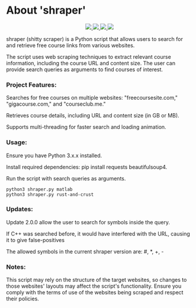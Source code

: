 # About 'shraper'

<p align="center">
   </a>
      <a href="https://github.com/Gh0stAn0n/packdoor">
      <img src="https://img.shields.io/badge/Version-2.0.0-darkgreen">
        <img src="https://img.shields.io/badge/Release%20Date-august%202023-purple">
  <img src="https://shields.io/badge/Python-100%25-066da5">
  <img src="https://shields.io/badge/Platform-Linux/Windows/Mac-darkred">
    </a>
  </p>
</p>

shraper (shitty scraper) is a Python script that allows users to search for and retrieve free course links from various websites.

The script uses web scraping techniques to extract relevant course information, including the course URL and content size. The user can provide search queries as arguments to find courses of interest.

### Project Features:

Searches for free courses on multiple websites: "freecoursesite.com," "gigacourse.com," and "courseclub.me."

Retrieves course details, including URL and content size (in GB or MB).

Supports multi-threading for faster search and loading animation.

### Usage:

Ensure you have Python 3.x.x installed.

Install required dependencies: pip install requests beautifulsoup4.

Run the script with search queries as arguments.

    python3 shraper.py matlab
    python3 shraper.py rust-and-crust

### Updates:

Update 2.0.0 allow the user to search for symbols inside the query.

If C++ was searched before, it would have interfered with the URL, causing it to give false-positives

The allowed symbols in the current shraper version are: #, *, +, -

### Notes:

This script may rely on the structure of the target websites, so changes to those websites' layouts may affect the script's functionality.
Ensure you comply with the terms of use of the websites being scraped and respect their policies.
